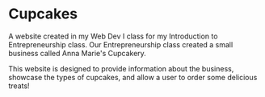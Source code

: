 # Cupcakes
A website created in my Web Dev I class for my Introduction to Entrepreneurship class. Our Entrepreneurship class created a small business called Anna Marie's Cupcakery.

This website is designed to provide information about the business, showcase the types of cupcakes, and allow a user to order some delicious treats!

